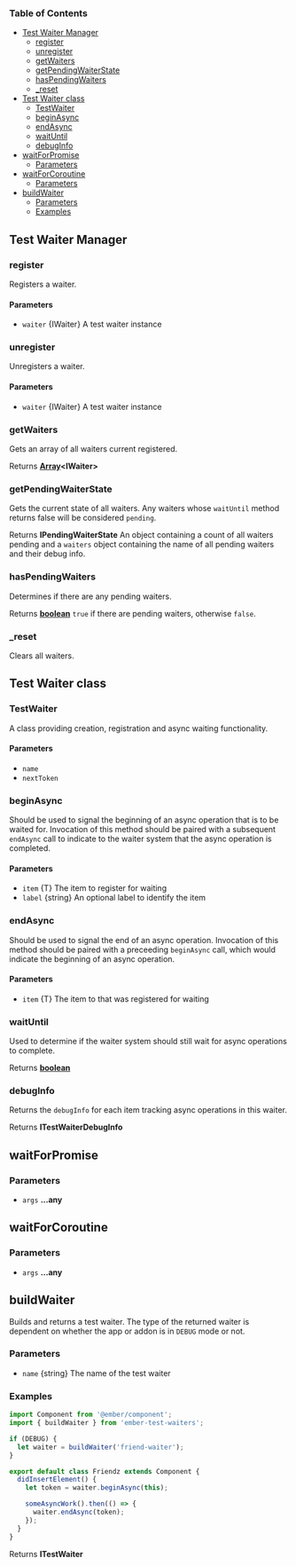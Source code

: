 <!-- Generated by documentation.js. Update this documentation by updating the source code. -->

### Table of Contents

- [Test Waiter Manager][1]
  - [register][2]
  - [unregister][3]
  - [getWaiters][4]
  - [getPendingWaiterState][5]
  - [hasPendingWaiters][6]
  - [\_reset][7]
- [Test Waiter class][8]
  - [TestWaiter][9]
  - [beginAsync][10]
  - [endAsync][11]
  - [waitUntil][12]
  - [debugInfo][13]
- [waitForPromise][14]
  - [Parameters][15]
- [waitForCoroutine][16]
  - [Parameters][17]
- [buildWaiter][18]
  - [Parameters][19]
  - [Examples][20]

## Test Waiter Manager

### register

Registers a waiter.

#### Parameters

- `waiter` {IWaiter} A test waiter instance

### unregister

Unregisters a waiter.

#### Parameters

- `waiter` {IWaiter} A test waiter instance

### getWaiters

Gets an array of all waiters current registered.

Returns **[Array][21]&lt;IWaiter>**

### getPendingWaiterState

Gets the current state of all waiters. Any waiters whose
`waitUntil` method returns false will be considered `pending`.

Returns **IPendingWaiterState** An object containing a count of all waiters
pending and a `waiters` object containing the name of all pending waiters
and their debug info.

### hasPendingWaiters

Determines if there are any pending waiters.

Returns **[boolean][22]** `true` if there are pending waiters, otherwise `false`.

### \_reset

Clears all waiters.

## Test Waiter class

### TestWaiter

A class providing creation, registration and async waiting functionality.

#### Parameters

- `name`
- `nextToken`

### beginAsync

Should be used to signal the beginning of an async operation that
is to be waited for. Invocation of this method should be paired with a subsequent
`endAsync` call to indicate to the waiter system that the async operation is completed.

#### Parameters

- `item` {T} The item to register for waiting
- `label` {string} An optional label to identify the item

### endAsync

Should be used to signal the end of an async operation. Invocation of this
method should be paired with a preceeding `beginAsync` call, which would indicate the
beginning of an async operation.

#### Parameters

- `item` {T} The item to that was registered for waiting

### waitUntil

Used to determine if the waiter system should still wait for async
operations to complete.

Returns **[boolean][22]**

### debugInfo

Returns the `debugInfo` for each item tracking async operations in this waiter.

Returns **ITestWaiterDebugInfo**

## waitForPromise

### Parameters

- `args` **...any**

## waitForCoroutine

### Parameters

- `args` **...any**

## buildWaiter

Builds and returns a test waiter. The type of the
returned waiter is dependent on whether the app or
addon is in `DEBUG` mode or not.

### Parameters

- `name` {string} The name of the test waiter

### Examples

```javascript
import Component from '@ember/component';
import { buildWaiter } from 'ember-test-waiters';

if (DEBUG) {
  let waiter = buildWaiter('friend-waiter');
}

export default class Friendz extends Component {
  didInsertElement() {
    let token = waiter.beginAsync(this);

    someAsyncWork().then(() => {
      waiter.endAsync(token);
    });
  }
}
```

Returns **ITestWaiter**

[1]: #test-waiter-manager
[2]: #register
[3]: #unregister
[4]: #getwaiters
[5]: #getpendingwaiterstate
[6]: #haspendingwaiters
[7]: #_reset
[8]: #test-waiter-class
[9]: #testwaiter
[10]: #beginasync
[11]: #endasync
[12]: #waituntil
[13]: #debuginfo
[14]: #waitforpromise
[15]: #parameters
[16]: #waitforcoroutine
[17]: #parameters-1
[18]: #buildwaiter
[19]: #parameters-2
[20]: #examples
[21]: https://developer.mozilla.org/docs/Web/JavaScript/Reference/Global_Objects/Array
[22]: https://developer.mozilla.org/docs/Web/JavaScript/Reference/Global_Objects/Boolean
